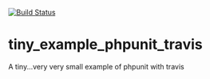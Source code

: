 [![Build Status](https://travis-ci.org/mdtrooper/tiny_example_phpunit_travis.svg?branch=master)](https://travis-ci.org/mdtrooper/recipes_book)

# tiny_example_phpunit_travis
A tiny...very very small example of phpunit with travis
